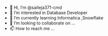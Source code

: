 - 👋 Hi, I’m @saiteja371-cmd
- 👀 I’m interested in Database Developer 
- 🌱 I’m currently learning Informatica ,Snowflake 
- 💞️ I’m looking to collaborate on ...
- 📫 How to reach me ...

<!---
saiteja371-cmd/saiteja371-cmd is a ✨ special ✨ repository because its `README.md` (this file) appears on your GitHub profile.
You can click the Preview link to take a look at your changes.
--->
